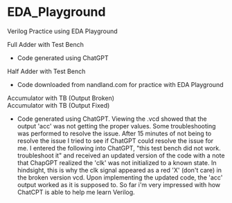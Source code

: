 # EDA_Playground
Verilog Practice using EDA Playground

Full Adder with Test Bench
- Code generated using ChatGPT

Half Adder with Test Bench
- Code downloaded from nandland.com for practice with EDA Playground

Accumulator with TB (Output Broken)
<br />Accumulator with TB (Output Fixed)
- Code generated using ChatGPT. Viewing the .vcd showed that the output 'acc' was not getting the proper values. Some troubleshooting was performed to resolve the issue. After 15 minutes of not being to resolve the issue I tried to see if ChatGPT could resolve the issue for me. I entered the following into ChatGPT, "this test bench did not work. troubleshoot it" and received an updated version of the code with a note that ChapGPT realized the 'clk' was not initialized to a known state. In hindsight, this is why the clk signal appeared as a red 'X' (don't care) in the broken version vcd. Upon implementing the updated code, the 'acc' output worked as it is supposed to. So far i'm very impressed with how ChatCPT is able to help me learn Verilog.
